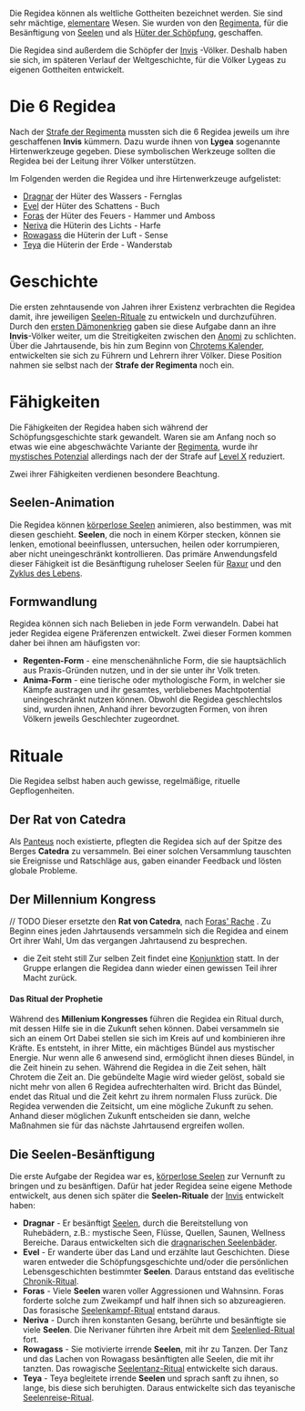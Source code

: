 Die Regidea können als weltliche Gottheiten bezeichnet werden. Sie sind sehr mächtige, [elementare](Die%20Elemente) Wesen. Sie wurden von den [Regimenta](Die%20Regimenta), für die Besänftigung von [Seelen](Die%20Seele) und als [Hüter der Schöpfung](Das%20Ende%20der%20Dunklen%20Zeit), geschaffen.

Die Regidea sind außerdem die Schöpfer der [Invis](Die%20Invis) -Völker. Deshalb haben sie sich, im späteren Verlauf der Weltgeschichte, für die Völker Lygeas zu eigenen Gottheiten entwickelt.
# Die 6 Regidea
Nach der [Strafe der Regimenta](Die%20Strafe%20der%20Regimenta) mussten sich die 6 Regidea jeweils um ihre geschaffenen **Invis** kümmern. Dazu wurde ihnen von **Lygea** sogenannte Hirtenwerkzeuge gegeben. Diese symbolischen Werkzeuge sollten die Regidea bei der Leitung ihrer Völker unterstützen.

Im Folgenden werden die Regidea und ihre Hirtenwerkzeuge aufgelistet:
- [Dragnar](Dragnar.md) der Hüter des Wassers - Fernglas
- [Evel](Evel.md) der Hüter des Schattens - Buch
- [Foras](Foras.md) der Hüter des Feuers - Hammer und Amboss
- [Neriva](Neriva.md) die Hüterin des Lichts - Harfe
- [Rowagass](Rowagass.md) die Hüterin der Luft - Sense
- [Teya](Teya.md) die Hüterin der Erde - Wanderstab

# Geschichte
Die ersten zehntausende von Jahren ihrer Existenz verbrachten die Regidea damit, ihre jeweiligen [Seelen-Rituale](#Rituale) zu entwickeln und durchzuführen. Durch den [ersten Dämonenkrieg](Der%20Erste%20Dämonenkrieg) gaben sie diese Aufgabe dann an ihre **Invis**-Völker weiter, um die Streitigkeiten zwischen den [Anomi](Die%20Anomi) zu schlichten.
Über die Jahrtausende, bis hin zum Beginn von [Chrotems Kalender](Chrotems%20Kalender), entwickelten sie sich zu Führern und Lehrern ihrer Völker. Diese Position nahmen sie selbst nach der **Strafe der Regimenta** noch ein.
# Fähigkeiten
Die Fähigkeiten der Regidea haben sich während der Schöpfungsgeschichte stark gewandelt. Waren sie am Anfang noch so etwas wie eine abgeschwächte Variante der [Regimenta](Die%20Regimenta), wurde ihr [mystisches Potenzial](Mystisches%20Potential) allerdings nach der der Strafe auf [Level X](Mystisches%20Potential#Level%20X%20-%20Gottheiten%20Level) reduziert.

Zwei ihrer Fähigkeiten verdienen besondere Beachtung.
## Seelen-Animation
Die Regidea können [körperlose Seelen](Körperlose%20Seelen) animieren, also bestimmen, was mit diesen geschieht. **Seelen**, die noch in einem Körper stecken, können sie lenken, emotional beeinflussen, untersuchen, heilen oder korrumpieren, aber nicht uneingeschränkt kontrollieren.
Das primäre Anwendungsfeld dieser Fähigkeit ist die Besänftigung ruheloser Seelen für [Raxur](Die%20Gyrgothen#Raxur) und den [Zyklus des Lebens](Der%20Zyklus%20des%20Lebens).
## Formwandlung
Regidea können sich nach Belieben in jede Form verwandeln. Dabei hat jeder Regidea eigene Präferenzen entwickelt. Zwei dieser Formen kommen daher bei ihnen am häufigsten vor:
- **Regenten-Form** - eine menschenähnliche Form, die sie hauptsächlich aus Praxis-Gründen nutzen, und in der sie unter ihr Volk treten.
- **Anima-Form** - eine tierische oder mythologische Form, in welcher sie Kämpfe austragen und ihr gesamtes, verbliebenes Machtpotential uneingeschränkt nutzen können.
Obwohl die Regidea geschlechtslos sind, wurden ihnen, Anhand ihrer bevorzugten Formen, von ihren Völkern jeweils Geschlechter zugeordnet.
# Rituale
Die Regidea selbst haben auch gewisse, regelmäßige, rituelle Gepflogenheiten.
## Der Rat von Catedra
Als [Panteus](Panteus) noch existierte, pflegten die Regidea sich auf der Spitze des Berges **Catedra** zu versammeln. Bei einer solchen Versammlung tauschten sie Ereignisse und Ratschläge aus, gaben einander Feedback und lösten globale Probleme.
## Der Millennium Kongress
// TODO
Dieser ersetzte den **Rat von Catedra**, nach [Foras' Rache](Foras'%20Rache) . Zu Beginn eines jeden Jahrtausends versammeln sich die Regidea and einem Ort ihrer Wahl, Um das vergangen Jahrtausend zu besprechen. 


- die Zeit steht still
Zur selben Zeit findet eine [Konjunktion](Kosmische%20Ereignisse#Konjunktion%20-%20Elementarchaos) statt. In der Gruppe erlangen die Regidea dann wieder einen gewissen Teil ihrer Macht zurück.
#### Das Ritual der Prophetie
Während des **Millenium Kongresses** führen die Regidea ein Ritual durch, mit dessen Hilfe sie in die Zukunft sehen können. Dabei versammeln sie sich an einem Ort
Dabei stellen sie sich im Kreis auf und kombinieren ihre Kräfte. Es entsteht, in ihrer Mitte, ein mächtiges Bündel aus mystischer Energie. Nur wenn alle 6 anwesend sind, ermöglicht ihnen dieses Bündel, in die Zeit hinein zu sehen.
Während die Regidea in die Zeit sehen, hält Chrotem die Zeit an. Die gebündelte Magie wird wieder gelöst, sobald sie nicht mehr von allen 6 Regidea aufrechterhalten wird. Bricht das Bündel, endet das Ritual und die Zeit kehrt zu ihrem normalen Fluss zurück.
Die Regidea verwenden die Zeitsicht, um eine mögliche Zukunft zu sehen. Anhand dieser möglichen Zukunft entscheiden sie dann, welche Maßnahmen sie für das nächste Jahrtausend ergreifen wollen.
## Die Seelen-Besänftigung
Die erste Aufgabe der Regidea war es, [körperlose Seelen](Körperlose%20Seelen) zur Vernunft zu bringen und zu besänftigen. Dafür hat jeder Regidea seine eigene Methode entwickelt, aus denen sich später die **Seelen-Rituale** der [Invis](Die%20Invis) entwickelt haben:
- **Dragnar** - Er besänftigt [Seelen](Die%20Seele), durch die Bereitstellung von Ruhebädern, z.B.: mystische Seen, Flüsse, Quellen, Saunen, Wellness Bereiche. Daraus entwickelten sich die [dragnarischen Seelenbäder](Die%20Dragnarier#Rituale).
- **Evel** - Er wanderte über das Land und erzählte laut Geschichten. Diese waren entweder die Schöpfungsgeschichte und/oder die persönlichen Lebensgeschichten bestimmter **Seelen**. Daraus entstand das evelitische [Chronik-Ritual](Die%20Eveliten#Rituale).
- **Foras** - Viele **Seelen** waren voller Aggressionen und Wahnsinn. Foras forderte solche zum Zweikampf und half ihnen sich so abzureagieren. Das forasische [Seelenkampf-Ritual](Die%20Forasier#Rituale) entstand daraus.
- **Neriva** - Durch ihren konstanten Gesang, berührte und besänftigte sie viele **Seelen**. Die Nerivaner führten ihre Arbeit mit dem [Seelenlied-Ritual](Die%20Nerivaner#Rituale) fort.
- **Rowagass** - Sie motivierte irrende **Seelen**, mit ihr zu Tanzen. Der Tanz und das Lachen von Rowagass besänftigten alle Seelen, die mit ihr tanzten. Das rowagische [Seelentanz-Ritual](Die%20Rowagier#Rituale) entwickelte sich daraus.
- **Teya** - Teya begleitete irrende **Seelen** und sprach sanft zu ihnen, so lange, bis diese sich beruhigten. Daraus entwickelte sich das teyanische [Seelenreise-Ritual](Die%20Teyaner#Rituale).